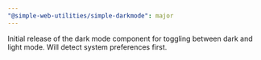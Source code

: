 ```yaml
---
"@simple-web-utilities/simple-darkmode": major
---
```


Initial release of the dark mode component for toggling between dark and light mode. Will detect system preferences first.
